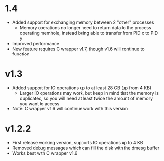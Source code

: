 # 1.4
 - Added support for exchanging memory between 2 "other" processes
    - Memory operations no longer need to return data to the process operating memhole, instead being able to transfer from PID x to PID y
 - Improved performance
 - New feature requires C wrapper v1.7, though v1.6 will continue to function

# v1.3
 - Added support for IO operations up to at least 28 GB (up from 4 KB)
    - Larger IO operations may work, but keep in mind that the memory is duplicated,
        so you will need at least twice the amount of memory you want to access
 - Note: C wrapper v1.6 will continue work with this version

# v1.2.2
 - First release working version, supports IO operations up to 4 KB
 - Removed debug messages which can fill the disk with the dmesg buffer
 - Works best with C wrapper v1.6
